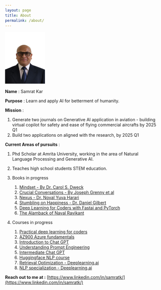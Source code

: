 ```yaml
---
layout: page
title: About
permalink: /about/
---
```

<img src="/assets/img/my-photo-small.jpg" width="132" height="170">

**Name** : Samrat Kar

**Purpose** : Learn and apply AI for betterment of humanity.

**Mission** :

1. Generate two journals on Generative AI application in aviation - building virtual copilot for safety and ease of flying commercial aircrafts by 2025 Q1
2. Build two applications on aligned with the research, by 2025 Q1

**Current Areas of pursuits** :

1. Phd Scholar at Amrita University, working in the area of Natural Language Processing and Generative AI.
2. Teaches high school students STEM education.
3. Books in progress

   1. [Mindset - By Dr. Carol S. Dweck](https://www.amazon.in/MINDSET-REVISED-UPDATED-Paperback-Dweck/dp/1780332009/)
   2. [Crucial Conversations - By Joseph Grenny et al](https://www.amazon.in/CRUCIAL-CONVERSATIONS-Joseph-Grenny/dp/9355323352/ref=sr_1_1)
   3. [Nexus - Dr. Noval Yuva Harari](https://www.amazon.in/Nexus-Brief-History-Information-Networks/dp/B0CSYY5CR5/ref=sr_1_3)
   4. [Stumbling on Happiness - Dr. Daniel Gilbert](https://www.amazon.in/Stumbling-Happiness-Vintage-Daniel-Gilbert/dp/B0D7N5HWP6/ref=sr_1_1_sspa)
   5. [Deep Learning for Coders with Fastai and PyTorch](https://www.amazon.in/Deep-Learning-Coders-Fastai-PyTorch/dp/9355424272/ref=sr_1_2)
   6. [The Alamback of Naval Ravikant](https://www.amazon.in/Almanack-Naval-Ravikant-Wealth-Happiness/dp/9354893899/ref=sr_1_1_sspa)
4. Courses in progress

   1. [Practical deep learning for coders](https://course.fast.ai/)
   2. [AZ900 Azure fundamentals](https://app.datacamp.com/learn/skill-tracks/azure-fundamentals)
   3. [Introduction to Chat GPT](https://campus.datacamp.com/courses/introduction-to-chatgpt/interacting-with-chatgpt?ex=2)
   4. [Understanding Prompt Engineering](https://campus.datacamp.com/courses/understanding-prompt-engineering/prompting-unveiled?ex=1)
   5. [Intermediate Chat GPT](https://campus.datacamp.com/courses/intermediate-chatgpt/understanding-gpt-model-architecture?ex=1)
   6. [Huggingface NLP course](https://huggingface.co/learn/nlp-course/chapter1/1)
   7. [Retrieval Optimization - Deeplearning.ai](https://learn.deeplearning.ai/courses/retrieval-optimization-from-tokenization-to-vector-quantization/lesson/1/introduction)
   8. [NLP specialization - Deeplearning.ai](https://www.deeplearning.ai/courses/natural-language-processing-specialization/)

**Reach out to me at :** [https://www.linkedin.com/in/samratk/](https://www.linkedin.com/in/samratk/)
